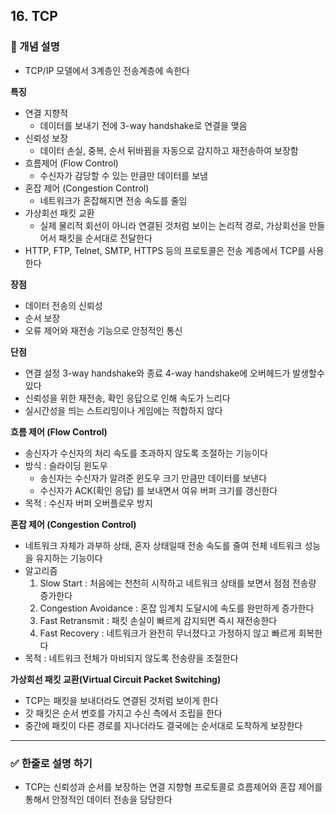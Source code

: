 ## 16. TCP

### 🧠 개념 설명
- TCP/IP 모델에서 3계층인 전송계층에 속한다

**특징**
- 연결 지향적
  - 데이터를 보내기 전에 3-way handshake로 연결을 맺음
- 신뢰성 보장
  - 데이터 손실, 중복, 순서 뒤바뀜을 자동으로 감지하고 재전송하여 보장함
- 흐름제어 (Flow Control)
  - 수신자가 감당할 수 있는 만큼만 데이터를 보냄
- 혼잡 제어 (Congestion Control)
  - 네트워크가 혼잡해지면 전송 속도를 줄임
- 가상회선 패킷 교환
  - 실제 물리적 회선이 아니라 연결된 것처럼 보이는 논리적 경로, 가상회선을 만들어서 패킷을 순서대로 전달한다
- HTTP, FTP, Telnet, SMTP, HTTPS 등의 프로토콜은 전송 계층에서 TCP를 사용한다
 
**장점**
- 데이터 전송의 신뢰성
- 순서 보장
- 오류 제어와 재전송 기능으로 안정적인 통신

**단점**
- 연결 설정 3-way handshake와 종료 4-way handshake에 오버헤드가 발생할수 있다
- 신뢰성을 위한 재전송, 확인 응답으로 인해 속도가 느리다
- 실시간성을 띄는 스트리밍이나 게임에는 적합하지 않다



**흐름 제어 (Flow Control)**
- 송신자가 수신자의 처리 속도를 초과하지 않도록 조절하는 기능이다
- 방식 : 슬라이딩 윈도우
  - 송신자는 수신자가 알려준 윈도우 크기 만큼만 데이터를 보낸다
  - 수신자가 ACK(확인 응답) 를 보내면서 여유 버퍼 크기를 갱신한다
- 목적 : 수신자 버퍼 오버플로우 방지


**혼잡 제어 (Congestion Control)**
- 네트워크 자체가 과부하 상태, 혼자 상태일때 전송 속도를 줄여 전체 네트워크 성능을 유지하는 기능이다
- 알고리즘
    1. Slow Start : 처음에는 천천히 시작하고 네트워크 상태를 보면서 점점 전송량 증가한다
    2. Congestion Avoidance : 혼잡 임계치 도달시에 속도를 완만하게 증가한다
    3. Fast Retransmit : 패킷 손실이 빠르게 감지되면 즉시 재전송한다
    4. Fast Recovery : 네트워크가 완전히 무너졌다고 가정하지 않고 빠르게 회복한다
- 목적 : 네트워크 전체가 마비되지 않도록 전송량을 조절한다

**가상회선 패킷 교환(Virtual Circuit Packet Switching)**
- TCP는 패킷을 보내더라도 연결된 것처럼 보이게 한다
- 갓 패킷은 순서 번호를 가지고 수신 측에서 조립을 한다
- 중간에 패킷이 다른 경로를 지나더라도 결국에는 순서대로 도착하게 보장한다



---
### ✅ 한줄로 설명 하기
- TCP는 신뢰성과 순서를 보장하는 연결 지향형 프로토콜로 흐름제어와 혼잡 제어를 통해서 안정적인 데이터 전송을 담당한다
